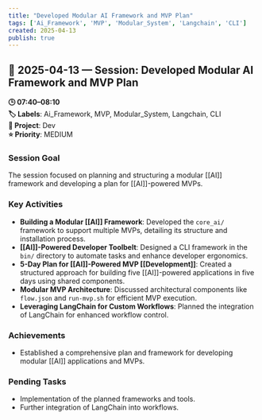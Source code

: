 ```yaml
---
title: "Developed Modular AI Framework and MVP Plan"
tags: ['Ai_Framework', 'MVP', 'Modular_System', 'Langchain', 'CLI']
created: 2025-04-13
publish: true
---
```


## 📅 2025-04-13 — Session: Developed Modular AI Framework and MVP Plan

**🕒 07:40–08:10**  
**🏷️ Labels**: Ai_Framework, MVP, Modular_System, Langchain, CLI  
**📂 Project**: Dev  
**⭐ Priority**: MEDIUM  


### Session Goal
The session focused on planning and structuring a modular [[AI]] framework and developing a plan for [[AI]]-powered MVPs.

### Key Activities
- **Building a Modular [[AI]] Framework**: Developed the `core_ai/` framework to support multiple MVPs, detailing its structure and installation process.
- **[[AI]]-Powered Developer Toolbelt**: Designed a CLI framework in the `bin/` directory to automate tasks and enhance developer ergonomics.
- **5-Day Plan for [[AI]]-Powered MVP [[Development]]**: Created a structured approach for building five [[AI]]-powered applications in five days using shared components.
- **Modular MVP Architecture**: Discussed architectural components like `flow.json` and `run-mvp.sh` for efficient MVP execution.
- **Leveraging LangChain for Custom Workflows**: Planned the integration of LangChain for enhanced workflow control.

### Achievements
- Established a comprehensive plan and framework for developing modular [[AI]] applications and MVPs.

### Pending Tasks
- Implementation of the planned frameworks and tools.
- Further integration of LangChain into workflows.
